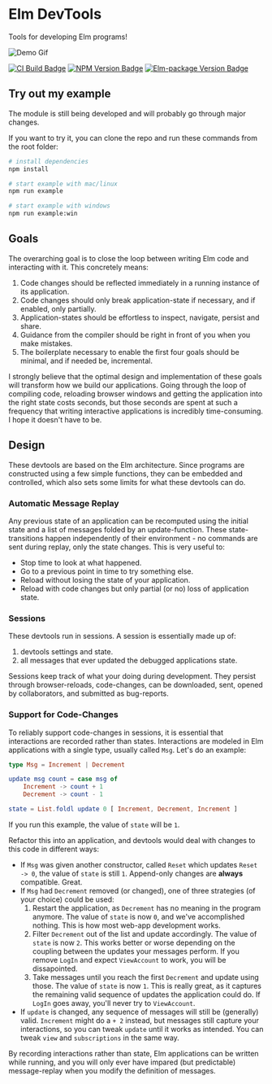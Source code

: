 # Elm DevTools
Tools for developing Elm programs!

![Demo Gif](/example/example.gif)

[![CI Build Badge](https://api.travis-ci.org/opvasger/elm-devtools.svg?branch=master)](https://travis-ci.org/opvasger/elm-devtools)
[![NPM Version Badge](https://img.shields.io/npm/v/elm-devtools.svg)](https://www.npmjs.com/package/elm-devtools)
[![Elm-package Version Badge](https://img.shields.io/elm-package/v/opvasger/devtools.svg)](https://package.elm-lang.org/packages/opvasger/devtools/latest/)

## Try out my example
The module is still being developed and will probably go through major changes.

If you want to try it, you can clone the repo and run these commands from the root folder:
```bash
# install dependencies
npm install

# start example with mac/linux
npm run example

# start example with windows
npm run example:win
```

## Goals
The overarching goal is to close the loop between writing Elm code and interacting with it. This concretely means:
1. Code changes should be reflected immediately in a running instance of its application.
2. Code changes should only break application-state if necessary, and if enabled, only partially.
3. Application-states should be effortless to inspect, navigate, persist and share.
4. Guidance from the compiler should be right in front of you when you make mistakes.
5. The boilerplate necessary to enable the first four goals should be minimal, and if needed be, incremental.

I strongly believe that the optimal design and implementation of these goals will transform how we build our applications. Going through the loop of compiling code, reloading browser windows and getting the application into the right state costs seconds, but those seconds are spent at such a frequency that writing interactive applications is incredibly time-consuming. I hope it doesn't have to be.

## Design
These devtools are based on the Elm architecture. Since programs are constructed using a few simple functions, they can be embedded and controlled, which also sets some limits for what these devtools can do.

### Automatic Message Replay
Any previous state of an application can be recomputed using the initial state and a list of messages folded by an update-function. These state-transitions happen independently of their environment - no commands are sent during replay, only the state changes. This is very useful to:
- Stop time to look at what happened.
- Go to a previous point in time to try something else.
- Reload without losing the state of your application.
- Reload with code changes but only partial (or no) loss of application state.

### Sessions
These devtools run in sessions. A session is essentially made up of:
1. devtools settings and state.
2. all messages that ever updated the debugged applications state.

Sessions keep track of what your doing during development. They persist through browser-reloads, code-changes, can be downloaded, sent, opened by collaborators, and submitted as bug-reports.

### Support for Code-Changes
To reliably support code-changes in sessions, it is essential that interactions are recorded rather than states. Interactions are modeled in Elm applications with a single type, usually called `Msg`. Let's do an example:
```elm
type Msg = Increment | Decrement

update msg count = case msg of
    Increment -> count + 1
    Decrement -> count - 1

state = List.foldl update 0 [ Increment, Decrement, Increment ]
```
If you run this example, the value of `state` will be `1`.

Refactor this into an application, and devtools would deal with changes to this code in different ways:
- If `Msg` was given another constructor, called `Reset` which updates `Reset -> 0`, the value of `state` is still `1`. Append-only changes are **always** compatible. Great.
- If `Msg` had `Decrement` removed (or changed), one of three strategies (of your choice) could be used:
    1. Restart the application, as `Decrement` has no meaning in the program anymore. The value of `state` is now `0`, and   we've accomplished nothing. This is how most web-app development works.
    2. Filter `Decrement` out of the list and update accordingly. The value of `state` is now `2`. This works better or worse depending on the coupling between the updates your messages perform. If you remove `LogIn` and expect `ViewAccount` to work, you will be dissapointed.
    3. Take messages until you reach the first `Decrement` and update using those. The value of `state` is now `1`. This is really great, as it captures the remaining valid sequence of updates the application could do. If `LogIn` goes away, you'll never try to `ViewAccount`.
- If `update` is changed, any sequence of messages will still be (generally) valid. `Increment` might do a `+ 2` instead, but messages still capture your interactions, so you can tweak `update` until it works as intended. You can tweak `view` and `subscriptions` in the same way.

By recording interactions rather than state, Elm applications can be written while running, and you will only ever have impared (but predictable) message-replay when you modify the definition of messages.